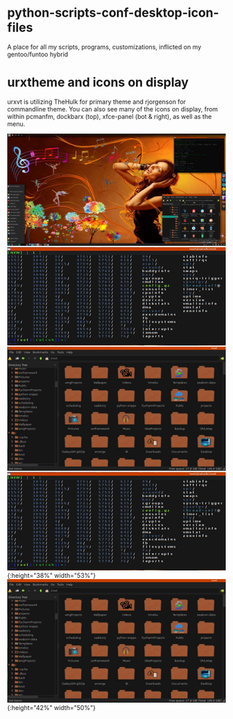 # python-scripts-conf-desktop-icon-files
A place for all my scripts, programs, customizations, inflicted on my gentoo/funtoo hybrid

# urxtheme and icons on display
urxvt is utilizing TheHulk for primary theme and rjorgenson for commandline theme.
You can also see many of the icons on display, from within pcmanfm, dockbarx (top), 
xfce-panel (bot & right), as well as the menu.

![Desktop](custom_iconset/images/desk_music.jpg?raw=true)
![terminal](custom_iconset/images/urxvt.jpg?raw=true) ![filemanager](custom_iconset/images/pcmanfm.jpg?raw=true)
![terminal](custom_iconset/images/urxvt.jpg?raw=true){:height="38%" width="53%"}
![filemanager](custom_iconset/images/pcmanfm.jpg?raw=true){:height="42%" width="50%"}
